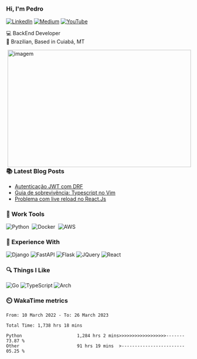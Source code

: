 ### Hi, I'm Pedro

[![LinkedIn](https://img.shields.io/badge/pedrofonsecaa-%230077B5.svg?style=for-the-badge&logo=linkedin&logoColor=white)](https://www.linkedin.com/in/pedrofonsecaa/)
[![Medium](https://img.shields.io/badge/peidrao-12100E?style=for-the-badge&logo=medium&logoColor=white)](https://medium.com/@peidrao)
[![YouTube](https://img.shields.io/badge/Pedro%20Fonseca-D14836?style=for-the-badge&logo=youtube&logoColor=white)](https://www.youtube.com/channel/UCNwiRpXEAIvKDQiGVRuHkcw)


💻 BackEnd Developer <br />
🏡 Brazilian, Based in Cuiabá, MT


<img align="right" alt="imagem" src="https://github.com/peidrao/peidrao/blob/main/test.png?raw=true" width="500" height="320" />
  
### :books: Latest Blog Posts

- [Autenticação JWT com DRF](https://medium.com/@peidrao/autentica%C3%A7%C3%A3o-jwt-com-drf-295543744f63)
- [Guia de sobrevivência: Typescript no Vim](https://medium.com/@peidrao/guia-de-sobreviv%C3%AAncia-typescript-no-vim-81d514b9abaf)
- [Problema com live reload no React.Js](https://medium.com/@peidrao/problema-com-live-reload-no-react-js-aa083c608f2a)
  
  
### :wrench: Work Tools

![Python](https://img.shields.io/badge/PYTHON-3776AB.svg?&style=flat&logo=python&logoColor=white)&nbsp;
![Docker](https://img.shields.io/badge/DOCKER-2496ED.svg?&style=flat&logo=docker&logoColor=white)&nbsp;
![AWS](https://img.shields.io/badge/AWS-232F3E?style=fdlat&logo=amazon-aws&logoColor=white)

### :rocket: Experience With
![Django](https://img.shields.io/badge/DJANGO-%23092E20?style=flat&logo=django&logoColor=white)
![FastAPI](https://img.shields.io/badge/FASTAPI-009688?style=flat&logo=fastapi&logoColor=ffffff)
![Flask](https://img.shields.io/badge/FLASK-000000?style=flat&logo=Flask)
![JQuery](https://img.shields.io/badge/JQUERY-0769AD?&style=flat&logo=jquery&logoColor=white)
![React](https://img.shields.io/badge/REACT-61dafb?style=flat&logo=react&logoColor=ffffff)


### :mag: Things I Like
![Go](https://img.shields.io/badge/GO-79d4fd?style=flat&logo=GO&logoColor=ffffff)
![TypeScript](https://img.shields.io/badge/TYPESCRIPT-3178c6?style=flat&logo=typescript&logoColor=ffffff)
![Arch](https://img.shields.io/badge/ARCH%20LINUX-1793D1?logo=arch-linux&logoColor=fff&style=flat)


### :timer_clock: WakaTime metrics

<!--START_SECTION:waka-->

```text
From: 10 March 2022 - To: 26 March 2023

Total Time: 1,738 hrs 18 mins

Python                     1,284 hrs 2 mins>>>>>>>>>>>>>>>>>>-------   73.87 %
Other                      91 hrs 19 mins  >------------------------   05.25 %
```

<!--END_SECTION:waka-->
